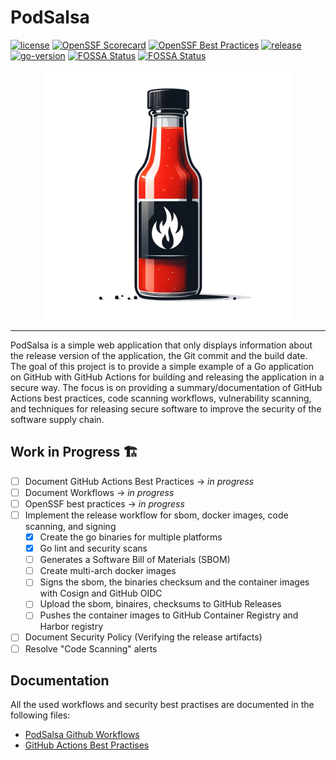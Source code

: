 # PodSalsa

[![license](https://img.shields.io/github/license/janfuhrer/podsalsa)](https://github.com/janfuhrer/podsalsa/blob/main/LICENSE)
[![OpenSSF Scorecard](https://api.securityscorecards.dev/projects/github.com/janfuhrer/podsalsa/badge)](https://securityscorecards.dev/viewer/?uri=github.com/janfuhrer/podsalsa)
[![OpenSSF Best Practices](https://www.bestpractices.dev/projects/8791/badge)](https://www.bestpractices.dev/projects/8791)
[![release](https://img.shields.io/github/v/release/janfuhrer/podsalsa)](https://github.com/janfuhrer/podsalsa/releases)
[![go-version](https://img.shields.io/github/go-mod/go-version/janfuhrer/podsalsa)](https://github.com/janfuhrer/podsalsa/blob/main/go.mod)
[![FOSSA Status](https://app.fossa.com/api/projects/custom%2B44203%2Fgithub.com%2Fjanfuhrer%2Fpodsalsa.svg?type=shield&issueType=license)](https://app.fossa.com/projects/custom%2B44203%2Fgithub.com%2Fjanfuhrer%2Fpodsalsa?ref=badge_shield&issueType=license)
[![FOSSA Status](https://app.fossa.com/api/projects/custom%2B44203%2Fgithub.com%2Fjanfuhrer%2Fpodsalsa.svg?type=shield&issueType=security)](https://app.fossa.com/projects/custom%2B44203%2Fgithub.com%2Fjanfuhrer%2Fpodsalsa?ref=badge_shield&issueType=security)

<p align="center">
    <img src="./assets/podsalsa-logo.png" alt="PodSalsa" width="400">
</p>

---

PodSalsa is a simple web application that only displays information about the release version of the application, the Git commit and the build date.
The goal of this project is to provide a simple example of a Go application on GitHub with GitHub Actions for building and releasing the application in a secure way. The focus is on providing a summary/documentation of GitHub Actions best practices, code scanning workflows, vulnerability scanning, and techniques for releasing secure software to improve the security of the software supply chain.

## Work in Progress 🏗️

- [ ] Document GitHub Actions Best Practices -> *in progress*
- [ ] Document Workflows -> *in progress*
- [ ] OpenSSF best practices -> *in progress*
- [ ] Implement the release workflow for sbom, docker images, code scanning, and signing
  - [x] Create the go binaries for multiple platforms
  - [x] Go lint and security scans
  - [ ] Generates a Software Bill of Materials (SBOM)
  - [ ] Create multi-arch docker images
  - [ ] Signs the sbom, the binaries checksum and the container images with Cosign and GitHub OIDC
  - [ ] Upload the sbom, binaires, checksums to GitHub Releases
  - [ ] Pushes the container images to GitHub Container Registry and Harbor registry
- [ ] Document Security Policy (Verifying the release artifacts)
- [ ] Resolve "Code Scanning" alerts

## Documentation

All the used workflows and security best practises are documented in the following files:

- [PodSalsa Github Workflows](./.github/workflows/README.md)
- [GitHub Actions Best Practises](./docs/best-practises.md)

